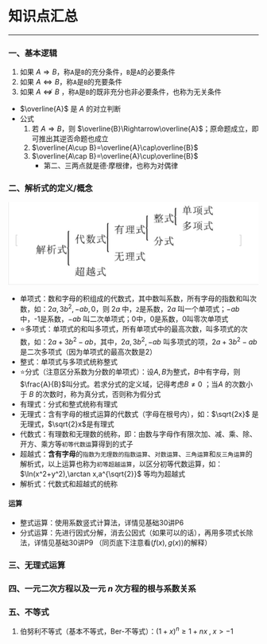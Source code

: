 # 知识点汇总

---

### 一、基本逻辑

1. 如果 $A\Rightarrow B$，称`A`是`B`的充分条件，`B`是`A`的必要条件
2. 如果 $A\Leftrightarrow B$，称`A`是`B`的充要条件
3. 如果 $A\nLeftrightarrow B$ ，称`A`是`B`的既非充分也非必要条件，也称为无关条件
- $\overline{A}$  是 $A$ 的对立判断
- 公式
	1. 若 $A\Rightarrow B$，则 $\overline{B}\Rightarrow\overline{A}$；原命题成立，即可推出其逆否命题也成立
	2. $\overline{A\cup B}=\overline{A}\cap\overline{B}$  
	3. $\overline{A\cap B}=\overline{A}\cup\overline{B}$
		- 第二、三两点就是德·摩根律，也称为对偶律
### 二、解析式的定义/概念

![](assets/Pasted%20image%2020250304172713.png)  
- 单项式：数和字母的积组成的代数式，其中数叫系数，所有字母的指数和叫次数，如：$2a,3b^2,-ab,0$，则 $2a$ 中，`2`是系数，$2a$ 叫一个单项式；$-ab$ 中，-1是系数，$-ab$ 叫二次单项式；0中，0是系数，0叫零次单项式
- ⭐多项式：单项式的和叫多项式，所有单项式中的最高次数，叫多项式的次数，如：$2a+3b^2-ab$，其中，$2a,3b^2,-ab$ 叫多项式的项，$2a+3b^2-ab$ 是二次多项式（因为单项式的最高次数是2）
- 整式：单项式与多项式统称整式
- ⭐分式（注意区分系数为分数的单项式）：设$A,B$为整式，$B$中有字母，则$\frac{A}{B}$叫分式。若求分式的定义域，记得考虑$B\neq 0$ ；当$A$ 的次数小于 $B$ 的次数时，称为真分式，否则称为假分式
- 有理式：分式和整式统称有理式
- 无理式：含有字母的根式运算的代数式（字母在根号内），如：$\sqrt{2x}$ 是无理式，$\sqrt{2}x$是有理式
- 代数式：有理数和无理数的统称，即：由数与字母作有限次加、减、乘、除、开方、乘方等`初等代数运`算得到的式子
- 超越式：**含有字母**的`指数为无理数的指数运算`、`对数运算`、`三角运算`和`反三角运算`的解析式，以上运算也称为`初等超越运算`，以区分初等代数运算，如：$\ln(x^2+y^2),\arctan x,a^{\sqrt{2}}$ 等均为超越式  
- 解析式：代数式和超越式的统称
#### 运算

- 整式运算：使用系数竖式计算法，详情见基础30讲P6
- 分式运算：先进行因式分解，消去公因式（如果可以的话），再用多项式长除法，详情见基础30讲P9 （同页底下注意看$(f(x),g(x))$的解释）

### 三、无理式运算

### 四、一元二次方程以及一元 $n$ 次方程的根与系数关系

### 五、不等式

1. 伯努利不等式（基本不等式，Ber-不等式）：$(1+x)^n\geq 1+nx\; ,\; x>-1$    
